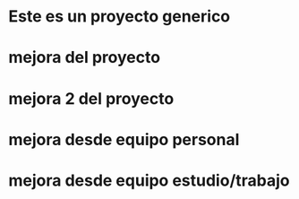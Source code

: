 # Este es un proyecto generico

# mejora del proyecto

# mejora 2 del proyecto

# mejora desde equipo personal

# mejora desde equipo estudio/trabajo